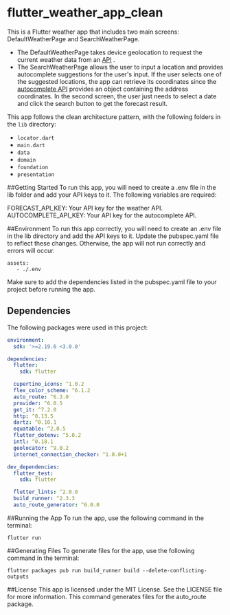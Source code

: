 # flutter_weather_app_clean

This is a Flutter weather app that includes two main screens: DefaultWeatherPage and SearchWeatherPage.

* The DefaultWeatherPage takes device geolocation to request the current weather data from an [API](https://www.weatherapi.com/) .
* The SearchWeatherPage allows the user to input a location and provides autocomplete suggestions for the user's input. If the user selects one of the suggested locations, the app can retrieve its coordinates since the [autocomplete API](https://www.geoapify.com/address-autocomplete) provides an object containing the address coordinates. In the second screen, the user just needs to select a date and click the search button to get the forecast result.

This app follows the clean architecture pattern, with the following folders in the `lib` directory:

* `locator.dart`
* `main.dart`
* `data`
* `domain`
* `foundation`
* `presentation`

##Getting Started
To run this app, you will need to create a .env file in the lib folder and add your API keys to it. The following variables are required:

FORECAST_API_KEY: Your API key for the weather API.
AUTOCOMPLETE_API_KEY: Your API key for the autocomplete API.

##Environment
To run this app correctly, you will need to create an .env file in the lib directory and add the API keys to it. Update the pubspec.yaml file to reflect these changes. Otherwise, the app will not run correctly and errors will occur.
```
assets:
   - ./.env
```

Make sure to add the dependencies listed in the pubspec.yaml file to your project before running the app.

## Dependencies

The following packages were used in this project:

```yaml
environment:
  sdk: '>=2.19.6 <3.0.0'

dependencies:
  flutter:
    sdk: flutter

  cupertino_icons: ^1.0.2
  flex_color_scheme: ^6.1.2
  auto_route: ^6.3.0
  provider: ^6.0.5
  get_it: ^7.2.0
  http: ^0.13.5
  dartz: ^0.10.1
  equatable: ^2.0.5
  flutter_dotenv: ^5.0.2
  intl: ^0.18.1
  geolocator: ^9.0.2
  internet_connection_checker: ^1.0.0+1

dev_dependencies:
  flutter_test:
    sdk: flutter

  flutter_lints: ^2.0.0
  build_runner: ^2.3.3
  auto_route_generator: ^6.0.0

```
##Running the App
To run the app, use the following command in the terminal:
```
flutter run
```
##Generating Files
To generate files for the app, use the following command in the terminal:
```
flutter packages pub run build_runner build --delete-conflicting-outputs
```
##License
This app is licensed under the MIT License. See the LICENSE file for more information.
This command generates files for the auto_route package.

